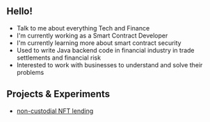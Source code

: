 ## Hello!
- Talk to me about everything Tech and Finance
- I'm currently working as a Smart Contract Developer
- I'm currently learning more about smart contract security
- Used to write Java backend code in financial industry in trade settlements and financial risk
- Interested to work with businesses to understand and solve their problems

## Projects & Experiments
- [non-custodial NFT lending](https://github.com/flaskr/nft-lend-v2)
